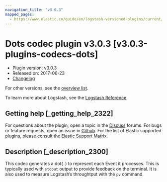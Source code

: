 ```yaml
---
navigation_title: "v3.0.3"
mapped_pages:
  - https://www.elastic.co/guide/en/logstash-versioned-plugins/current/v3.0.3-plugins-codecs-dots.html
---
```


# Dots codec plugin v3.0.3 [v3.0.3-plugins-codecs-dots]

* Plugin version: v3.0.3
* Released on: 2017-06-23
* [Changelog](https://github.com/logstash-plugins/logstash-codec-dots/blob/v3.0.3/CHANGELOG.md)

For other versions, see the [overview list](codec-dots-index.md).

To learn more about Logstash, see the [Logstash Reference](https://www.elastic.co/guide/en/logstash/current/index.html).

## Getting help [_getting_help_2322]

For questions about the plugin, open a topic in the [Discuss](http://discuss.elastic.co) forums. For bugs or feature requests, open an issue in [Github](https://github.com/logstash-plugins/logstash-codec-dots). For the list of Elastic supported plugins, please consult the [Elastic Support Matrix](https://www.elastic.co/support/matrix#matrix_logstash_plugins).

## Description [_description_2300]

This codec generates a dot(`.`) to represent each Event it processes. This is typically used with `stdout` output to provide feedback on the terminal. It is also used to measure Logstash’s throughtput with the `pv` command.
